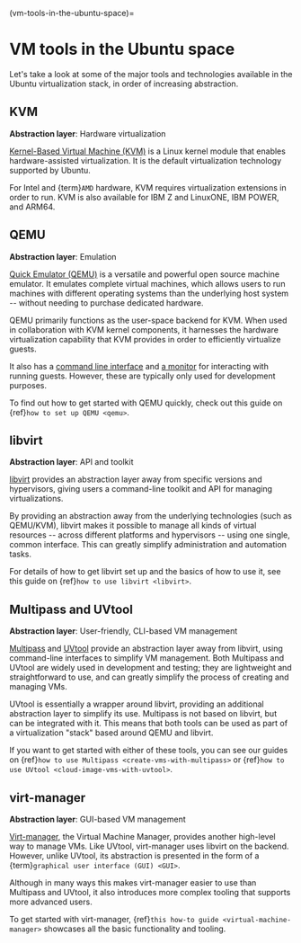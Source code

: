(vm-tools-in-the-ubuntu-space)=
# VM tools in the Ubuntu space

Let's take a look at some of the major tools and technologies available in the Ubuntu virtualization stack, in order of increasing abstraction. 

## KVM

**Abstraction layer**: Hardware virtualization

[Kernel-Based Virtual Machine (KVM)](https://www.linux-kvm.org/page/Main_Page) is a Linux kernel module that enables hardware-assisted virtualization. It is the default virtualization technology supported by Ubuntu.

For Intel and {term}`AMD` hardware, KVM requires virtualization extensions in order to run. KVM is also available for IBM Z and LinuxONE, IBM POWER, and ARM64.

## QEMU

**Abstraction layer**: Emulation

[Quick Emulator (QEMU)](https://www.qemu.org/) is a versatile and powerful open source machine emulator. It emulates complete virtual machines, which allows users to run machines with different operating systems than the underlying host system -- without needing to purchase dedicated hardware. 

QEMU primarily functions as the user-space backend for KVM. When used in collaboration with KVM kernel components, it harnesses the hardware virtualization capability that KVM provides in order to efficiently virtualize guests.

It also has a [command line interface](https://qemu-project.gitlab.io/qemu/system/invocation.html) and [a monitor](https://qemu-project.gitlab.io/qemu/system/monitor.html) for interacting with running guests. However, these are typically only used for development purposes.

To find out how to get started with QEMU quickly, check out this guide on {ref}`how to set up QEMU <qemu>`.

## libvirt

**Abstraction layer**: API and toolkit

[libvirt](https://libvirt.org/) provides an abstraction layer away from specific versions and hypervisors, giving users a command-line toolkit and API for managing virtualizations.

By providing an abstraction away from the underlying technologies (such as QEMU/KVM), libvirt makes it possible to manage all kinds of virtual resources -- across different platforms and hypervisors -- using one single, common interface. This can greatly simplify administration and automation tasks.

For details of how to get libvirt set up and the basics of how to use it, see this guide on {ref}`how to use libvirt <libvirt>`. 

## Multipass and UVtool

**Abstraction layer**: User-friendly, CLI-based VM management

[Multipass](https://multipass.run/install) and [UVtool](https://launchpad.net/uvtool) provide an abstraction layer away from libvirt, using command-line interfaces to simplify VM management. Both Multipass and UVtool are widely used in development and testing; they are lightweight and straightforward to use, and can greatly simplify the process of creating and managing VMs. 

UVtool is essentially a wrapper around libvirt, providing an additional abstraction layer to simplify its use. Multipass is not based on libvirt, but can be integrated with it. This means that both tools can be used as part of a virtualization "stack" based around QEMU and libvirt.

If you want to get started with either of these tools, you can see our guides on {ref}`how to use Multipass <create-vms-with-multipass>` or {ref}`how to use UVtool <cloud-image-vms-with-uvtool>`.

## virt-manager

**Abstraction layer**: GUI-based VM management

[Virt-manager](https://virt-manager.org/), the Virtual Machine Manager, provides another high-level way to manage VMs. Like UVtool, virt-manager uses libvirt on the backend. However, unlike UVtool, its abstraction is presented in the form of a {term}`graphical user interface (GUI) <GUI>`.

Although in many ways this makes virt-manager easier to use than Multipass and UVtool, it also introduces more complex tooling that supports more advanced users. 

To get started with virt-manager, {ref}`this how-to guide <virtual-machine-manager>` showcases all the basic functionality and tooling.
